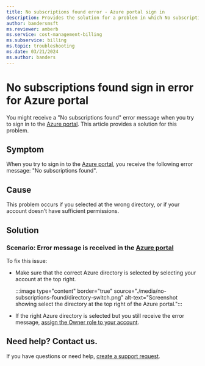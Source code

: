 ```yaml
---
title: No subscriptions found error - Azure portal sign in
description: Provides the solution for a problem in which No subscriptions found error occurs during Azure portal sign in.
author: bandersmsft
ms.reviewer: amberb
ms.service: cost-management-billing
ms.subservice: billing
ms.topic: troubleshooting
ms.date: 03/21/2024
ms.author: banders
---
```


# No subscriptions found sign in error for Azure portal

You might receive a "No subscriptions found" error message when you try to sign in to the [Azure portal](https://portal.azure.com/). This article provides a solution for this problem.

## Symptom

When you try to sign in to the [Azure portal](https://portal.azure.com/), you receive the following error message: "No subscriptions found".

## Cause

This problem occurs if you selected at the wrong directory, or if your account doesn’t have sufficient permissions.

## Solution

### Scenario: Error message is received in the [Azure portal](https://portal.azure.com)

To fix this issue:

* Make sure that the correct Azure directory is selected by selecting your account at the top right.

  :::image type="content" border="true" source="./media/no-subscriptions-found/directory-switch.png" alt-text="Screenshot showing select the directory at the top right of the Azure portal.":::
* If the right Azure directory is selected but you still receive the error message, [assign the Owner role to your account](../../role-based-access-control/role-assignments-portal.yml).

## Need help? Contact us.

If you have questions or need help,  [create a support request](https://go.microsoft.com/fwlink/?linkid=2083458).
